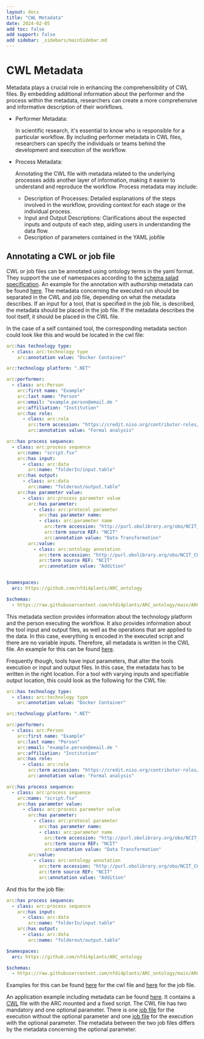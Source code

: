 ```yaml
---
layout: docs
title: "CWL Metadata"
date: 2024-02-05
add toc: false
add support: false
add sidebar: _sidebars/mainSidebar.md
---
```


# CWL Metadata

Metadata plays a crucial role in enhancing the comprehensibility of CWL files. By embedding additional information about the performer and the process within the metadata, 
researchers can create a more comprehensive and informative description of their workflows.

- Performer Metadata:

    In scientific research, it's essential to know who is responsible for a particular workflow. 
    By including performer metadata in CWL files, researchers can specify the individuals or teams behind 
    the development and execution of the workflow.

- Process Metadata:

    Annotating the CWL file with metadata related to the underlying processes adds another layer of information, 
    making it easier to understand and reproduce the workflow. Process metadata may include:
    - Description of Processes: Detailed explanations of the steps involved in the workflow, providing context for each stage or the individual process.
    - Input and Output Descriptions: Clarifications about the expected inputs and outputs of each step, aiding users in understanding the data flow.
    - Description of parameters contained in the YAML jobfile

## Annotating a CWL or job file

CWL or job files can be annotated using ontology terms in the yaml format. They support the use of namespaces according to the 
[schema salad specification](https://www.commonwl.org/v1.0/SchemaSalad.html#Explicit_context). An example for the annotation with 
authorship metadata can be found [here](https://www.commonwl.org/user_guide/topics/metadata-and-authorship.html). The metadata concerning the executed 
run should be separated in the CWL and job file, depending on what the metadata describes. If an input for a tool, that is specified in the job file, is described, the 
metadata should be placed in the job file. If the metadata describes the tool itself, it should be placed in the CWL file.

In the case of a self contained tool, the corresponding metadata section could look like this and would be located in the cwl file:
```yaml
arc:has technology type:
  - class: arc:technology type
    arc:annotation value: "Docker Container"

arc:technology platform: ".NET"

arc:performer:
  - class: arc:Person
    arc:first name: "Example"
    arc:last name: "Person"
    arc:email: "example.person@email.de "
    arc:affiliation: "Institution"
    arc:has role: 
      - class: arc:role
        arc:term accession: "https://credit.niso.org/contributor-roles/formal-analysis/"
        arc:annotation value: "Formal analysis"

arc:has process sequence:
  - class: arc:process sequence
    arc:name: "script.fsx"
    arc:has input: 
      - class: arc:data
        arc:name: "folderIn/input.table"
    arc:has output:
      - class: arc:data
        arc:name: "folderout/output.table"
    arc:has parameter value: 
      - class: arc:process parameter value
        arc:has parameter:
          - class: arc:protocol parameter
            arc:has parameter name: 
            - class: arc:parameter name
              arc:term accession: "http://purl.obolibrary.org/obo/NCIT_C43582"
              arc:term source REF: "NCIT"
              arc:annotation value: "Data Transformation"
        arc:value: 
          - class: arc:ontology annotation
            arc:term accession: "http://purl.obolibrary.org/obo/NCIT_C64911"
            arc:term source REF: "NCIT"
            arc:annotation value: "Addition"


$namespaces:
  arc: https://github.com/nfdi4plants/ARC_ontology

$schemas:
  - https://raw.githubusercontent.com/nfdi4plants/ARC_ontology/main/ARC_v2.0.owl

```
This metadata section provides information about the technology platform and the person executing the workflow. It also provides information about the tool input 
and output files, as well as the operations that are applied to the data. In this case, everything is encoded in the executed script and there are no variable inputs. 
Therefore, all metadata is written in the CWL file. An example for this can be found [here](https://git.nfdi4plants.org/muehlhaus/ArcPrototype/-/tree/CWLExamples/workflows/ARCMount).

Frequently though, tools have input parameters, that alter the tools execution or input and output files. In this case, the metadata has to be written in the right location. For a tool with 
varying inputs and specifiable output location, this could look as the following for the CWL file:
```yaml
arc:has technology type:
  - class: arc:technology type
    arc:annotation value: "Docker Container"

arc:technology platform: ".NET"

arc:performer:
  - class: arc:Person
    arc:first name: "Example"
    arc:last name: "Person"
    arc:email: "example.person@email.de "
    arc:affiliation: "Institution"
    arc:has role: 
      - class: arc:role
        arc:term accession: "https://credit.niso.org/contributor-roles/formal-analysis/"
        arc:annotation value: "Formal analysis"

arc:has process sequence:
  - class: arc:process sequence
    arc:name: "script.fsx"
    arc:has parameter value: 
      - class: arc:process parameter value
        arc:has parameter:
          - class: arc:protocol parameter
            arc:has parameter name: 
            - class: arc:parameter name
              arc:term accession: "http://purl.obolibrary.org/obo/NCIT_C43582"
              arc:term source REF: "NCIT"
              arc:annotation value: "Data Transformation"
        arc:value: 
          - class: arc:ontology annotation
            arc:term accession: "http://purl.obolibrary.org/obo/NCIT_C64911"
            arc:term source REF: "NCIT"
            arc:annotation value: "Addition"
```
And this for the job file:
```yaml
arc:has process sequence:
  - class: arc:process sequence
    arc:has input: 
      - class: arc:data
        arc:name: "folderIn/input.table"
    arc:has output:
      - class: arc:data
        arc:name: "folderout/output.table"

$namespaces:
  arc: https://github.com/nfdi4plants/ARC_ontology

$schemas:
  - https://raw.githubusercontent.com/nfdi4plants/ARC_ontology/main/ARC_v2.0.owl
```
Examples for this can be found [here](https://git.nfdi4plants.org/muehlhaus/ArcPrototype/-/blob/CWLExamples/workflows/FixedScript/FSharpArcCapsule.cwl) 
for the cwl file and [here](https://git.nfdi4plants.org/muehlhaus/ArcPrototype/-/blob/CWLExamples/runs/FSharpArcCapsule.yml) for the job file.

An application example including metadata can be found [here](https://git.nfdi4plants.org/zimmer/TurboIDSampleArc/-/tree/main). It contains a [CWL](https://git.nfdi4plants.org/zimmer/TurboIDSampleArc/-/blob/main/workflows/EvalTurboID/TurboIDSampleArc.cwl) 
file with the ARC mounted and a fixed script. The CWL file has two mandatory and one optional parameter. There is one [job file](https://git.nfdi4plants.org/zimmer/TurboIDSampleArc/-/blob/main/runs/TurboIDSampleArc.yml) 
for the execution without the optional parameter and one [job file](https://git.nfdi4plants.org/zimmer/TurboIDSampleArc/-/blob/main/runs/TurboIDSampleArcFDR.yml) for 
the execution with the optional parameter. The metadata between the two job files differs by the metadata concerning the optional parameter.
